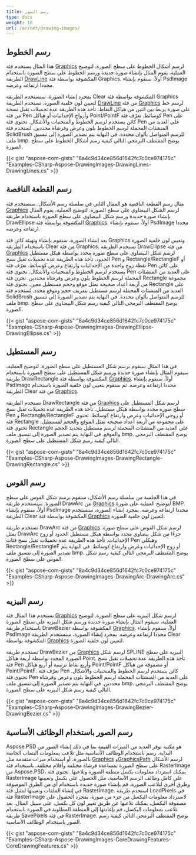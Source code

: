 ```yaml
---
title: رسم الصور
type: docs
weight: 10
url: /ar/net/drawing-images/
---
```


## **رسم الخطوط**
هذا المثال يستخدم فئة [Graphics](https://reference.aspose.com/psd/net/aspose.psd/graphics) لرسم أشكال الخطوط على سطح الصورة. لتوضيح العملية، يقوم المثال بإنشاء صورة جديدة ورسم الخطوط على سطح الصورة باستخدام الطريقة [DrawLine](https://reference.aspose.com/psd/net/aspose.psd/graphics/methods/drawline/index) المكشوفة بواسطة فئة Graphics. أولاً، سنقوم بإنشاء PsdImage محددا ارتفاعه وعرضه.

بمجرد إنشاء الصورة، سنستخدم الطريقة Clear المكشوفة بواسطة فئة Graphics لتعيين لون خلفية الصورة. تستخدم الطريقة [DrawLine](https://reference.aspose.com/psd/net/aspose.psd/graphics/methods/drawline/index) من فئة [Graphics](https://reference.aspose.com/psd/net/aspose.psd/graphics) لرسم خط على صورة يربط بين اثنين من هياكل النقاط. تأخذ هذه الطريقة عدة تحميلات تقبل نسخة من فئة Pen وأزواج الإحداثيات أو هياكل Point/PointF كوسائط. تعرّف فئة Pen على كائن يستخدم لرسم الخطوط والمنحنيات والأشكال. تحتوي فئة Pen على العديد من المنشئات المحملة لرسم الخطوط بلون وعرض وفرشاة محددين. تُستخدم فئة SolidBrush للرسم المتواصل بألوان محددة. في النهاية يتم تصدير الصورة إلى تنسيق ملف bmp. يوضح المقتطف البرمجي التالي كيفية رسم أشكال الخطوط على سطح الصورة.

{{< gist "aspose-com-gists" "8a4c9d34ce856d1642fc7c0ce974175c" "Examples-CSharp-Aspose-DrawingImages-DrawingLines-DrawingLines.cs" >}}

## **رسم القطعة الناقصة**
مثال رسم القطعة الناقصة هو المقال الثاني في سلسلة رسم الأشكال. سنستخدم فئة [Graphics](https://reference.aspose.com/psd/net/aspose.psd/graphics) لرسم الشكل البيضاوي على سطح الصورة. لتوضيح العملية، يقوم المثال بإنشاء صورة جديدة ورسم شكل البيضاوي على سطح الصورة باستخدام طريقة DrawEllipse المكشوفة بواسطة فئة [Graphics](https://reference.aspose.com/psd/net/aspose.psd/graphics). أولاً، سنقوم بإنشاء PsdImage محددا ارتفاعه وعرضه.

بعد إنشاء الصورة، سنقوم بإنشاء وتهيئة كائن فئة Graphics وتعيين لون خلفية الصورة باستخدام الطريقة Clear من فئة Graphics. تستخدم الطريقة DrawEllipse من فئة [Graphics](https://reference.aspose.com/psd/net/aspose.psd/graphics) لرسم شكل البيضاوي على سطح صورة محدد بواسطة هيكل مستطيل الحدود. تأخذ هذه الطريقة عدة تحميلات تقبل نسخ Pen و Rectangle/RectangleF أو نقطة زوج واحدة من الإحداثيات وارتفاع وعرض كوسائط. تعرّف فئة Pen على كائن يستخدم لرسم الخطوط والمنحنيات والأشكال. تحتوي فئة Pen على العديد من المنشئات المحملة لرسم الخطوط بلون وعرض وفرشاة محددين. تخزن فئة Rectangle مجموعة من أربعة أعداد صحيحة تمثل موقع وحجم مستطيل معين. تحتوي فئة Rectangle على العديد من المنشئات المحملة لرسم مستطيل بتعريف حجم وموقع محدد. تُستخدم فئة SolidBrush للرسم المتواصل بألوان محددة. في النهاية يتم تصدير الصورة إلى تنسيق ملف bmp. يوضح المقتطف البرمجي التالي كيفية رسم شكل البيضاوي على سطح الصورة.

{{< gist "aspose-com-gists" "8a4c9d34ce856d1642fc7c0ce974175c" "Examples-CSharp-Aspose-DrawingImages-DrawingEllipse-DrawingEllipse.cs" >}}

## **رسم المستطيل**
في هذا المثال سنقوم برسم شكل المستطيل على سطح الصورة. لتوضيح العملية، سيقوم المثال بإنشاء صورة جديدة ورسم شكل المستطيل على سطح الصورة باستخدام طريقة DrawRectangle المكشوفة بواسطة فئة [Graphics](https://reference.aspose.com/psd/net/aspose.psd/graphics). أولاً، سنقوم بإنشاء PsdImage محددا ارتفاعه وعرضه. ثم سنقوم بتعيين لون خلفية الصورة باستخدام الطريقة Clear من فئة [Graphics](https://reference.aspose.com/psd/net/aspose.psd/graphics).

تستخدم الطريقة DrawRectangle من فئة [Graphics](https://reference.aspose.com/psd/net/aspose.psd/graphics) لرسم شكل المستطيل على سطح صورة محدد بواسطة هيكل مستطيل. تأخذ هذه الطريقة عدة تحميلات تقبل نسخ Pen و Rectangle/RectangleF أو زوجي الإحداثيات وعرض وارتفاع كوسائط. تحتوي فئة Rectangle على مجموعة من أربعة أعداد صحيحة تمثل الموقع والحجم لمستطيل. تحتوي فئة Rectangle على العديد من المنشئات المحملة لرسم مستطيل بتحديد الحجم والموقع. في النهاية يتم تصدير الصورة إلى تنسيق ملف bmp. يوضح المقتطف البرمجي التالي كيفية رسم شكل المستطيل على سطح الصورة.

{{< gist "aspose-com-gists" "8a4c9d34ce856d1642fc7c0ce974175c" "Examples-CSharp-Aspose-DrawingImages-DrawingRectangle-DrawingRectangle.cs" >}}

## **رسم القوس**
في هذا الجلسة من سلسلة رسم الأشكال، سنقوم برسم شكل القوس على سطح الصورة. سنستخدم طريقة DrawArc من [Graphics](https://reference.aspose.com/psd/net/aspose.psd/graphics) لتوضيح العملية على صورة BMP. أولاً، سنقوم بإنشاء PsdImage محددا ارتفاعه وعرضه. بمجرد إنشاء الصورة، سنستخدم الطريقة Clear المكشوفة بواسطة فئة [Graphics](https://reference.aspose.com/psd/net/aspose.psd/graphics) لتعيين لون خلفية الصورة.

تستخدم طريقة DrawArc من فئة [Graphics](https://reference.aspose.com/psd/net/aspose.psd/graphics) لرسم شكل القوس على سطح صورة. يمثل DrawArc جزءًا من شكل بيضاوي محدد بواسطة هيكل مستطيل الحدود أو زوج الإحداثيات. تأخذ هذه الطريقة عدة تحميلات تقبل نسخ فئات Pen وهيكلي Rectangle/RectangleF أو زوج الإحداثيات وعرض وارتفاع كوسائط. في النهاية يتم تصدير الصورة إلى تنسيق ملف bmp. يوضح المقتطف البرمجي التالي كيفية رسم شكل القوس على سطح الصورة.

{{< gist "aspose-com-gists" "8a4c9d34ce856d1642fc7c0ce974175c" "Examples-CSharp-Aspose-DrawingImages-DrawingArc-DrawingArc.cs" >}}

## **رسم البيزيه**
يستخدم هذا المثال فئة [Graphics](https://reference.aspose.com/psd/net/aspose.psd/graphics) لرسم شكل البيزيه على سطح الصورة. لتوضيح العملية، سيقوم المثال بإنشاء صورة جديدة ورسم شكل البيزيه على سطح الصورة باستخدام طريقة DrawBezier المكشوفة بواسطة [Graphics](https://reference.aspose.com/psd/net/aspose.psd/graphics). أولاً، سنقوم بإنشاء PsdImage محددا ارتفاعه وعرضه. بمجرد إنشاء الصورة، سنستخدم الطريقة Clear المكشوفة بواسطة [Graphics](https://reference.aspose.com/psd/net/aspose.psd/graphics) لتعيين لون خلفية الصورة.

تستخدم طريقة DrawBezier من [Graphics](https://reference.aspose.com/psd/net/aspose.psd/graphics) لرسم شكل SPLINE البيزيه على سطح الصورة المحدد بواسطة أربعة هياكل Point. تأخذ هذه الطريقة عدة تحميلات تقبل نسخ فئة Pen وأربع نقاط ترتيبية أو أربع هياكل Point/PointF أو مصفوفة من هياكل Point/PointF. تعرّف فئة Pen كائن يستخدم لرسم الخطوط والمنحنيات والأشكال. تحتوي فئة Pen على العديد من المنشئات المحملة لرسم الخطوط بلون وعرض وفرشاة محددين. في النهاية يتم تصدير الصورة إلى تنسيق ملف bmp. يوضح المقتطف البرمجي التالي كيفية رسم شكل البيزيه على سطح الصورة.

{{< gist "aspose-com-gists" "8a4c9d34ce856d1642fc7c0ce974175c" "Examples-CSharp-Aspose-DrawingImages-DrawingBezier-DrawingBezier.cs" >}}

## **رسم الصور باستخدام الوظائف الأساسية**
Aspose.PSD هو مكتبة توفر العديد من الميزات القيمة بما في ذلك إنشاء الصور من البداية. رسم باستخدام الوظائف الأساسية مثل تلاعب بمعلومات البتماب الخاصة بالصورة، أو استخدام ميزات متقدمة مثل [Graphics](https://reference.aspose.com/psd/net/aspose.psd/graphics) و[GraphicsPath](https://reference.aspose.com/psd/net/aspose.psd/graphicspath) لرسم الأشكال على سطح الصورة بمساعدة فرشاة مختلفة وأقلام مختلفة. باستخدام فئة RasterImage من Aspose.PSD، يمكنك استرداد معلومات بكسل منطقة الصورة وتلاعبها. تحتوي فئة RasterImage على كامل وظائف الرسم الأساسية، مثل الحصول على بكسل وتعيينها وطرق أخرى لتلاعب الصورة. قم بإنشاء صورة جديدة باستخدام أي من الطرق الموصوفة في إنشاء الملفات وتعيينها لمثيل فئة RasterImage. استخدم طريقة LoadPixels في فئة RasterImage لاسترداد معلومات البكسل من جزء من صورة. بمجرد الحصول على مصفوفة البكسل، يمكنك تلاعبها عن طريق تغيير لون كل بكسل، على سبيل المثال. بعد تلاعب بمعلومات البكسل، قم بإعادتها إلى المنطقة المطلوبة في الصورة باستخدام طريقة SavePixels في فئة RasterImage. يوضح المقتطف البرمجي التالي كيفية رسم الصور باستخدام الوظائف الأساسية.

{{< gist "aspose-com-gists" "8a4c9d34ce856d1642fc7c0ce974175c" "Examples-CSharp-Aspose-DrawingImages-CoreDrawingFeatures-CoreDrawingFeatures.cs" >}}